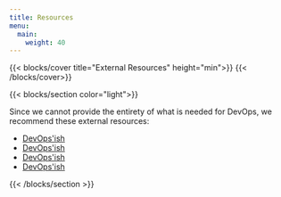 ```yaml
---
title: Resources
menu:
  main:
    weight: 40
---
```


{{< blocks/cover title="External Resources" height="min">}}
{{< /blocks/cover>}}

{{< blocks/section color="light">}}

Since we cannot provide the entirety of what is needed for DevOps, we recommend these external resources:


- [DevOps'ish](https://devopsish.com/)
- [DevOps'ish](https://devopsish.com/)
- [DevOps'ish](https://devopsish.com/)
- [DevOps'ish](https://devopsish.com/)

{{< /blocks/section >}}
